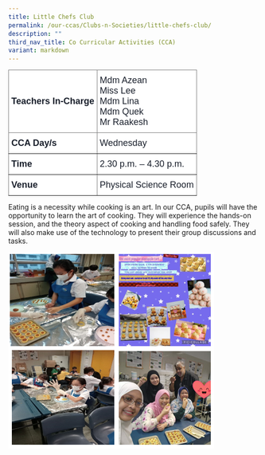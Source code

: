 ```yaml
---
title: Little Chefs Club
permalink: /our-ccas/Clubs-n-Societies/little-chefs-club/
description: ""
third_nav_title: Co Curricular Activities (CCA)
variant: markdown
---
```

<style type="text/css">
.tg  {border-collapse:collapse;border-spacing:0;}
.tg td{border-color:black;border-style:solid;border-width:1px;font-family:Arial, sans-serif;font-size:14px;
  overflow:hidden;padding:10px 5px;word-break:normal;}
.tg th{border-color:black;border-style:solid;border-width:1px;font-family:Arial, sans-serif;font-size:14px;
  font-weight:normal;overflow:hidden;padding:10px 5px;word-break:normal;}
.tg .tg-p3xa{background-color:#FFF;border-color:inherit;color:#1A202C;font-size:18px;text-align:left;vertical-align:middle}
.tg .tg-ahir{background-color:#FFF;border-color:inherit;color:#1A202C;font-size:18px;font-weight:bold;text-align:left;
  vertical-align:middle}
</style>
<table class="tg">
<thead>
  <tr>
    <th class="tg-ahir"><span style="font-weight:bold;color:#1A202C;background-color:#FFF">Teachers In-Charge</span></th>
    <th class="tg-p3xa"><span style="font-weight:normal;color:#1A202C;background-color:#FFF">Mdm Azean</span><br><span style="font-weight:normal;color:#1A202C;background-color:#FFF">Miss Lee</span><br><span style="font-weight:normal;color:#1A202C;background-color:#FFF">Mdm Lina</span><br><span style="font-weight:normal;color:#1A202C;background-color:#FFF">Mdm Quek</span><br><span style="font-weight:normal;color:#1A202C;background-color:#FFF">Mr Raakesh</span></th>
  </tr>
</thead>
<tbody>
  <tr>
    <td class="tg-ahir"><span style="font-weight:bold;color:#1A202C;background-color:#FFF">CCA Day/s</span></td>
    <td class="tg-p3xa"><span style="color:#1A202C;background-color:#FFF">Wednesday</span></td>
  </tr>
  <tr>
    <td class="tg-ahir"><span style="font-weight:bold;color:#1A202C;background-color:#FFF">Time</span></td>
    <td class="tg-p3xa"><span style="color:#1A202C;background-color:#FFF">2.30 p.m. – 4.30 p.m.</span></td>
  </tr>
  <tr>
    <td class="tg-ahir"><span style="font-weight:bold;color:#1A202C;background-color:#FFF">Venue</span></td>
    <td class="tg-p3xa"><span style="color:#1A202C;background-color:#FFF">Physical Science Room</span></td>
  </tr>
</tbody>
</table>

Eating is a necessity while cooking is an art. In our CCA, pupils will have the opportunity to learn the art of cooking. They will experience the hands-on session, and the theory aspect of cooking and handling food safely. They will also make use of the technology to present their group discussions and tasks. 

![](/images/Little%20Chef%20(1).png)